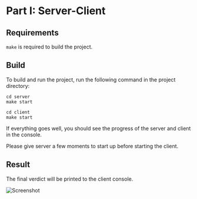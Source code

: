 # Part I: Server-Client

## Requirements
`make` is required to build the project.

## Build
To build and run the project, run the following command in the project directory:
```
cd server
make start
```
```
cd client
make start
```

If everything goes well, you should see the progress of the server and client in the console.

Please give server a few moments to start up before starting the client.

## Result
The final verdict will be printed to the client console.

![Screenshot](Result.png)

